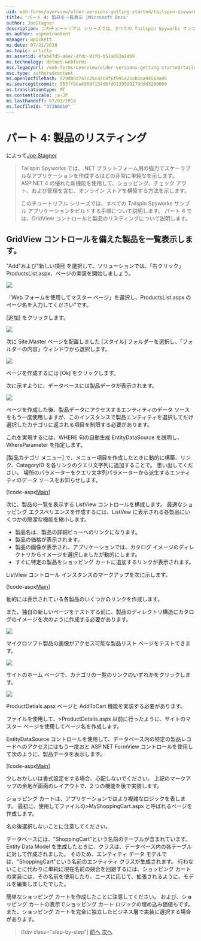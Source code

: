 ```yaml
---
uid: web-forms/overview/older-versions-getting-started/tailspin-spyworks/tailspin-spyworks-part-4
title: 'パート 4: 製品を一覧表示 |Microsoft Docs'
author: JoeStagner
description: このチュートリアル シリーズでは、すべての Tailspin Spyworks サンプル アプリケーションをビルドする手順について説明します。 パート 4 では、GridView contr. で製品のリスティングについて説明します.
ms.author: aspnetcontent
manager: wpickett
ms.date: 07/21/2010
ms.topic: article
ms.assetid: 4fab47d5-a6ec-4fdc-91f0-651a093a24b9
ms.technology: dotnet-webforms
msc.legacyurl: /web-forms/overview/older-versions-getting-started/tailspin-spyworks/tailspin-spyworks-part-4
msc.type: authoredcontent
ms.openlocfilehash: 929d88d747c25ca7c4f6f991421cb3aa9456aa45
ms.sourcegitcommit: 953ff9ea4369f154d6fd0239599279ddd3280009
ms.translationtype: MT
ms.contentlocale: ja-JP
ms.lasthandoff: 07/03/2018
ms.locfileid: "37368810"
---
```

<a name="part-4-listing-products"></a>パート 4: 製品のリスティング
====================
によって[Joe Stagner](https://github.com/JoeStagner)

> Tailspin Spyworks では、.NET プラットフォーム用の強力でスケーラブルなアプリケーションを作成するはどの非常に単純なを示します。 ASP.NET 4 の優れた新機能を使用して、ショッピング、チェック アウト、および管理を含む、オンライン ストアを構築する方法を示します。
> 
> このチュートリアル シリーズでは、すべての Tailspin Spyworks サンプル アプリケーションをビルドする手順について説明します。 パート 4 では、GridView コントロールと製品のリスティングについて説明します。


## <a id="_Toc260221670"></a>  GridView コントロールを備えた製品を一覧表示します。

"Add"および"新しい項目 を選択して、ソリューションでは、「右クリック」ProductsList.aspx、ページの実装を開始しましょう。

![](tailspin-spyworks-part-4/_static/image1.jpg)

「Web フォームを使用してマスター ページ」を選択し、ProductsList.aspx のページ名を入力してください"です。

[追加] をクリックします。

![](tailspin-spyworks-part-4/_static/image2.jpg)

次に Site.Master ページを配置しました [スタイル] フォルダーを選択し、「フォルダーの内容」ウィンドウから選択します。

![](tailspin-spyworks-part-4/_static/image3.jpg)

ページを作成するには [Ok] をクリックします。

次に示すように、データベースには製品データが表示されます。

![](tailspin-spyworks-part-4/_static/image4.jpg)

ページを作成した後、製品データにアクセスするエンティティのデータ ソースをもう一度使用しますが、このインスタンスで製品エンティティを選択してだけ選択したカテゴリに返される項目を制限する必要があります。

これを実現するには、WHERE 句の自動生成 EntityDataSource を説明し、WhereParameter を指定します。

[製品カテゴリ メニュー] で、メニュー項目を作成したときに動的に構築、リンク、CatagoryID を各リンクのクエリ文字列に追加することで。 思い出してください。 場所のパラメーターをクエリ文字列パラメーターから派生するエンティティのデータ ソースをお知らせします。

[!code-aspx[Main](tailspin-spyworks-part-4/samples/sample1.aspx)]

次に、製品の一覧を表示する ListView コントロールを構成します。 最適なショッピング エクスペリエンスを作成するには、ListVew に表示される各製品にいくつかの簡潔な機能を縮小します。

- 製品名は、製品の詳細ビューへのリンクになります。
- 製品の価格が表示されます。
- 製品の画像が表示され、アプリケーションでは、カタログ イメージのディレクトリからイメージを選択しましたが動的にします。
- すぐに特定の製品をショッピング カートに追加するリンクが表示されます。

ListView コントロール インスタンスのマークアップを次に示します。

[!code-aspx[Main](tailspin-spyworks-part-4/samples/sample2.aspx)]

動的には表示されている各製品のいくつかのリンクを作成します。

また、独自の新しいページをテストする前に、製品のディレクトリ構造にカタログのイメージを次のように作成する必要があります。

![](tailspin-spyworks-part-4/_static/image1.png)

マイクロソフト製品の画像がアクセス可能な製品リスト ページをテストできます。

![](tailspin-spyworks-part-4/_static/image5.jpg)

サイトのホーム ページで、カテゴリの一覧のリンクのいずれかをクリックします。

![](tailspin-spyworks-part-4/_static/image6.jpg)

ProductDetials.apsx ページと AddToCart 機能を実装する必要があります。

ファイルを使用して、&gt;ProductDetails.aspx 以前に行ったように、サイトのマスター ページを使用してページ名を作成します。

EntityDataSource コントロールを使用して、データベース内の特定の製品レコードへのアクセスにはもう一度おと ASP.NET FormView コントロールを使用して次のように、製品データを表示します。

[!code-aspx[Main](tailspin-spyworks-part-4/samples/sample3.aspx)]

少しおかしいは書式設定をする場合、心配しないでください。 上記のマークアップの余地が画面のレイアウトで、2 つの機能を後で実装します。

ショッピング カートは、アプリケーションではより複雑なロジックを表します。 最初に、使用してファイルの&gt;MyShoppingCart.aspx と呼ばれるページを作成します。

名の後選択しないことに注意してください。

データベースには、"ShoppingCart"という名前のテーブルが含まれています。 Entity Data Model を生成したときに、クラスは、データベース内の各テーブルに対して作成されました。 そのため、エンティティ データ モデルでは、"ShoppingCart"という名前のエンティティ クラスが生成されます。 行わないことに代わりに単純に現在名前の競合を回避するには、ショッピング カートの実装には、その名前を使用したり、ニーズに応じて、拡張されるように、モデルを編集しましたでした。

簡単なショッピング カートを作成したことに注意してください。 および、ショッピング カートの表示でショッピング カート ロジックの埋め込み価値もです。 また、ショッピング カートを完全に独立したビジネス層で実装に選択する場合があります。

> [!div class="step-by-step"]
> [前へ](tailspin-spyworks-part-3.md)
> [次へ](tailspin-spyworks-part-5.md)
